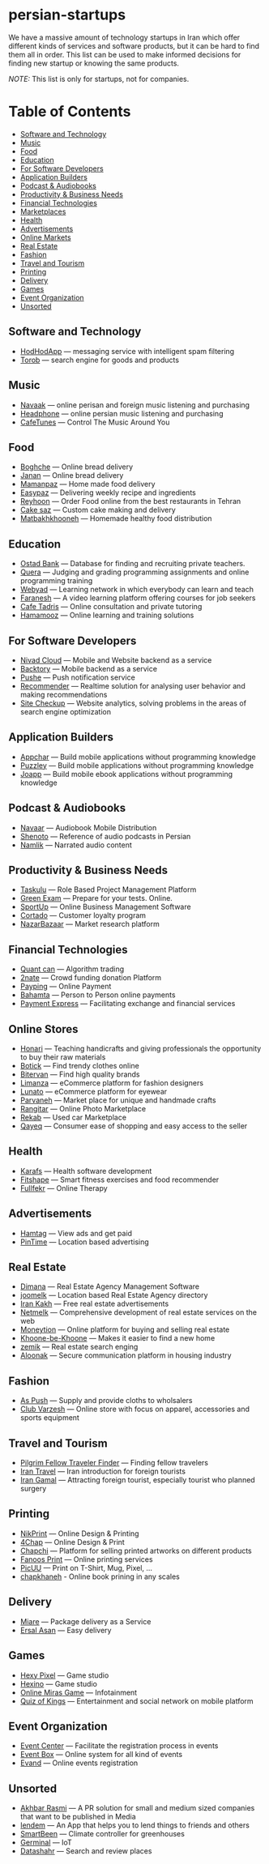# persian-startups
We have a massive amount of technology startups in Iran which offer different kinds of services and software products, but it can be hard to find them all in order. This list can be used to make informed decisions for finding new startup or knowing the same products.

*NOTE:* This list is only for startups, not for companies.

Table of Contents
=================

   * [Software and Technology](#software-and-technology)
   * [Music](#music)
   * [Food](#food)
   * [Education](#education)
   * [For Software Developers](#for-software-developers)
   * [Application Builders](#application-builders)
   * [Podcast & Audiobooks](#podcast--audiobooks)
   * [Productivity & Business Needs](#productivity--business-needs)
   * [Financial Technologies](#financial-technologies)
   * [Marketplaces](#marketplaces)
   * [Health](#health)
   * [Advertisements](#advertisements)
   * [Online Markets](#online-markets)
   * [Real Estate](#real-estate)
   * [Fashion](#fashion)
   * [Travel and Tourism](#travel-and-tourism)
   * [Printing](#printing)
   * [Delivery](#delivery)
   * [Games](#games)
   * [Event Organization](#event-organization)
   * [Unsorted](#unsorted)

## Software and Technology

  * [HodHodApp](http://hodhodapp.ir/) — messaging service with intelligent spam filtering
  * [Torob](http://torob.ir/) — search engine for goods and products

## Music

  * [Navaak](http://navaak.com/) — online perisan and foreign music listening and purchasing
  * [Headphone](http://headphone.ir/) — online persian music listening and purchasing
  * [CafeTunes](http://www.cafetunes.net/) — Control The Music Around You

## Food

  * [Boghche](http://boghche.ir/) — Online bread delivery
  * [Janan](http://janan.center/) — Online bread delivery
  * [Mamanpaz](https://www.mamanpaz.ir/) — Home made food delivery
  * [Easypaz](http://easypaz.ir/) — Delivering weekly recipe and ingredients
  * [Reyhoon](http://reyhoon.com/) — Order Food online from the best restaurants in Tehran
  * [Cake saz](http://cakesaz.com/) — Custom cake making and delivery
  * [Matbakhkhooneh](http://matbakhkhooneh.com/) — Homemade healthy food distribution
  
## Education

  * [Ostad Bank](http://www.ostadbank.com/) — Database for finding and recruiting private teachers.
  * [Quera](https://quera.ir/) — Judging and grading programming assignments and online programming training
  * [Webyad](http://webyad.com/) — Learning network in which everybody can learn and teach
  * [Faranesh](http://faranesh.com/) — A video learning platform offering courses for job seekers
  * [Cafe Tadris](http://cafetadris.com/) — Online consultation and private tutoring
  * [Hamamooz](http://www.hamamooz.com/) — Online learning and training solutions

## For Software Developers

  * [Nivad Cloud](https://nivad.io/) — Mobile and Website backend as a service
  * [Backtory](https://backtory.com/) — Mobile backend as a service
  * [Pushe](http://pushe.co/) — Push notification service
  * [Recommender](http://www.recommender.ir/) — Realtime solution for analysing user behavior and making recommendations
  * [Site Checkup](http://sitecheckup.ir) — Website analytics, solving problems in the areas of search engine optimization

## Application Builders

  * [Appchar](http://appchar.com/) — Build mobile applications without programming knowledge
  * [Puzzley](http://puzzley.com) — Build mobile applications without programming knowledge
  * [Joapp](http://joapp.ir/) — Build mobile ebook applications without programming knowledge

## Podcast & Audiobooks

  * [Navaar](http://navaar.ir/) — Audiobook Mobile Distribution
  * [Shenoto](http://www.shenoto.com) — Reference of audio podcasts in Persian
  * [Namlik](http://www.namlik.me/) — Narrated audio content

## Productivity & Business Needs

  * [Taskulu](http://taskulu.com/) — Role Based Project Management Platform
  * [Green Exam](http://www.greenexam.ir/) — Prepare for your tests. Online.
  * [SportUp](http://www.sportup.ir/) — Online Business Management Software
  * [Cortado](http://www.cortado.ir/) — Customer loyalty program
  * [NazarBazaar](http://www.nazarbazaar.ir/) — Market research platform

## Financial Technologies

  * [Quant can]() — Algorithm trading
  * [2nate](http://2nate.com/) — Crowd funding donation Platform
  * [Payping](http://payping.ir/) — Online Payment
  * [Bahamta](http://bahamta.com/) — Person to Person online payments
  * [Payment Express](http://www.paymentexpress.ir/) — Facilitating exchange and financial services

## Online Stores

  * [Honari](http://honari.com/) — Teaching handicrafts and giving professionals the opportunity to buy their raw materials
  * [Botick](http://www.botick.com/) — Find trendy clothes online
  * [Bitervan](http://bitervan.com/) — Find high quality brands
  * [Limanza](http://www.limanza.com/) — eCommerce platform for fashion designers
  * [Lunato](http://www.lunato.ir/) — eCommerce platform for eyewear
  * [Parvaneh](http://www.parvanehart.com/) — Market place for unique and handmade crafts
  * [Rangitar](http://www.rangitar.ir/) — Online Photo Marketplace
  * [Rekab](https://www.rekab.ir/) — Used car Marketplace
  * [Qayeq](http://qayeq.com/) — Consumer ease of shopping and easy access to the seller
  
## Health

  * [Karafs](http://eynakgroup.ir/) — Health software development
  * [Fitshape](http://fitshape.ir) — Smart fitness exercises and food recommender 
  * [Fullfekr](http://fullfekr.com/) — Online Therapy

## Advertisements

  * [Hamtag](http://hamtag.net) — View ads and get paid
  * [PinTime](http://www.getpintime.com/) — Location based advertising
  
## Real Estate

  * [Dimana](http://www.dimana.ir/) — Real Estate Agency Management Software
  * [joomelk](http://telegram.me/joomelk_bot) — Location based Real Estate Agency directory
  * [Iran Kakh](http://www.irankakh.com) — Free real estate advertisements
  * [Netmelk](http://netmelk.com/) —  Comprehensive development of real estate services on the web
  * [Moneytion](https://www.manishen.com/) — Online platform for buying and selling real estate
  * [Khoone-be-Khoone](http://khoonebekhooneh.blogfa.com/) — Makes it easier to find a new home
  * [zemik](http://zemik.ir/) — Real estate search enging
  * [Aloonak](http://www.alounak.com/) — Secure communication platform in housing industry

## Fashion

  * [As Push](http://www.aspoosh.com/) — Supply and provide cloths to wholsalers
  * [Club Varzesh](https://clubvarzesh.com/) — Online store with focus on apparel, accessories and sports equipment

## Travel and Tourism

  * [Pilgrim Fellow Traveler Finder](#) — Finding fellow travelers
  * [Iran Travel](http://irantravelvapp.com/) — Iran introduction for foreign tourists
  * [Iran Gamal](http://www.IranGamal.com/) — Attracting foreign tourist, especially tourist who planned surgery

## Printing

  * [NikPrint](http://www.nikprint.ir/) — Online Design & Printing
  * [4Chap](http://www.4chap.com/) — Online Design & Print
  * [Chapchi](https://chapchi.com/) — Platform for selling printed artworks on different products
  * [Fanoos Print](http://www.fprint.ir/) — Online printing services
  * [PicUU](https://picuu.com/) — Print on T-Shirt, Mug, Pixel, ...
  * [chapkhaneh](https://chapkhaneh.online/) - Online book prining in any scales
  
## Delivery

  * [Miare](http://miare.ir/) — Package delivery as a Service
  * [Ersal Asan](http://www.ersalasan.com/) — Easy delivery
  
## Games
  
  * [Hexy Pixel](http://www.hexypixel.com/) — Game studio
  * [Hexino]() — Game studio
  * [Online Miras Game](http://www.mirasonline.ir/) — Infotainment
  * [Quiz of Kings](http://quizofkings.com/) — Entertainment and social network on mobile platform
  
## Event Organization
  
  * [Event Center](http://eventcenter.ir) — Facilitate the registration process in events
  * [Event Box](http://eventbox.ir/) — Online system for all kind of events
  * [Evand](http://evand.ir/) — Online events registration

## Unsorted

  * [Akhbar Rasmi](http://akhbarrasmi.com/) — A PR solution for small and medium sized companies that want to be published in Media
  * [lendem](http://lendem.ir/) — An App that helps you to lend things to friends and others
  * [SmartBeen](http://www.smartbeen.com/) — Climate controller for greenhouses
  * [Germinal](http://germinal.ir/) — IoT
  * [Datashahr](http://datashahr.com/) — Search and review places
